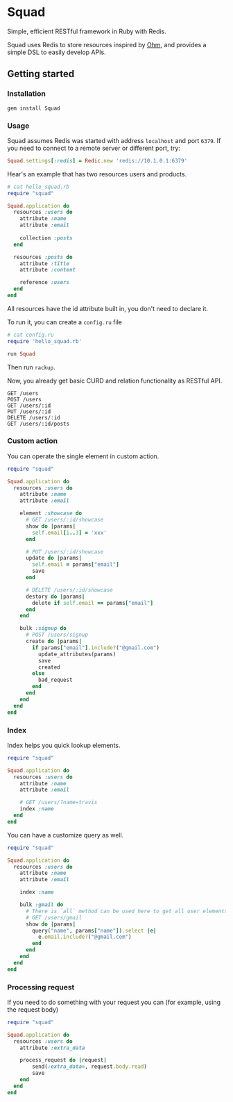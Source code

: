 # Squad 

Simple, efficient RESTful framework in Ruby with Redis.

Squad uses Redis to store resources inspired by [Ohm](https://github.com/soveran/ohm), and provides a simple DSL to easily develop APIs.

## Getting started 
### Installation
``` conosle
gem install Squad
```

### Usage

Squad assumes Redis was started with address `localhost` and port `6379`. If you need to connect to a remote server or different port, try: 
``` ruby 
Squad.settings[:redis] = Redic.new 'redis://10.1.0.1:6379'
```

Hear's an example that has two resources users and products. 
``` ruby
# cat hello_squad.rb
require "squad"

Squad.application do 
  resources :users do
    attribute :name
    attribute :email
   
    collection :posts
  end

  resources :posts do
    attribute :title
    attribute :content

    reference :users
  end
end
```
All resources have the id attribute built in, you don't need to declare it. 

To run it, you can create a `config.ru` file
``` ruby
# cat config.ru
require 'hello_squad.rb'

run Squad 
```
Then run `rackup`. 

Now, you already get basic CURD and relation functionality as RESTful API.
``` 
GET /users
POST /users
GET /users/:id
PUT /users/:id
DELETE /users/:id
GET /users/:id/posts
```

### Custom action
You can operate the single element in custom action.
``` ruby
require "squad"

Squad.application do
  resources :users do
    attribute :name
    attribute :email

    element :showcase do
      # GET /users/:id/showcase
      show do |params|
        self.email[1..3] = 'xxx' 
      end

      # PUT /users/:id/showcase
      update do |params|
        self.email = params["email"]
        save
      end

      # DELETE /users/:id/showcase
      destory do |params|
        delete if self.email == params["email"]
      end
    end

    bulk :signup do
      # POST /users/signup
      create do |params|
        if params["email"].include?("@gmail.com")
          update_attributes(params)
          save
          created
        else
          bad_request 
        end
      end
    end
  end
end
```

### Index
Index helps you quick lookup elements.

``` ruby
require "squad"

Squad.application do
  resources :users do
    attribute :name
    attribute :email

    # GET /users/?name=travis
    index :name
  end
end
```

You can have a customize query as well. 
``` ruby
require "squad"

Squad.application do
  resources :users do
    attribute :name
    attribute :email

    index :name

    bulk :gmail do
      # There is `all` method can be used here to get all user elements.
      # GET /users/gmail
      show do |params|
        query("name", params["name"]).select |e|
          e.email.include?("@gmail.com") 
        end
      end
    end
  end
end
```
### Processing request
If you need to do something with your request you can (for example, using the request body)

``` ruby
require "squad"

Squad.application do
  resources :users do
    attribute :extra_data

    process_request do |request|
        send(:extra_data=, request.body.read)
        save
    end
  end
end
```
